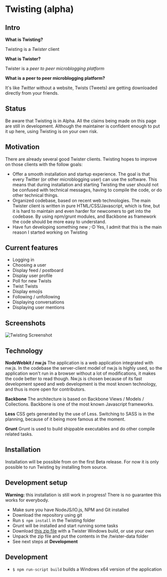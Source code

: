 Twisting (alpha)
==============

Intro
-----

**What is Twisting?**

Twisting is a *Twister* client

**What is Twister?**

Twister is a *peer to peer microblogging platform*

**What is a peer to peer microblogging platform?**

It's like *Twitter* without a website, Twists (Tweets) are getting downloaded directly from your friends.

Status
------

Be aware that Twisting is in Alpha. All the claims being made on this page are still in development. Although the maintainer is confident enough to put it up here, using Twisting is on your own risk.

Motivation
----------

There are already several good Twister clients. Twisting hopes to improve on those clients with the follow goals:

- Offer a smooth installation and startup experience. The goal is that every Twitter (or other microblogging user) can use the software. This means that during installation and starting Twisting the user should not be confused with technical messages, having to compile the code, or do other technical things. 
- Organized codebase, based on recent web technologies. The main Twister client is written in pure HTML/CSS/Javascript, which is fine, but it is hard to maintain and even harder for newcomers to get into the codebase. By using npm/grunt modules, and Backbone as framework the code should be more easy to understand.
- Have fun developing something new ;-D Yes, I admit that this is the main reason I started working on Twisting

Current features
----------------

- Logging in
- Choosing a user
- Display feed / postboard
- Display user profile
- Poll for new Twists
- Twist Twists
- Display emojis
- Following / unfollowing
- Displaying conversations
- Displaying user mentions

Screenshots
-----------

![Twisting Screenshot](https://dl.dropboxusercontent.com/u/1146818/Twister/Screenshots/1.png)

Technology
----------

**NodeWebkit / nw.js** The application is a web application integrated with nw.js. In the codebase the server-client model of nw.js is highly used, so the application won't run in a browser without a lot of modifications, it makes the code better to read though. Nw.js is chosen because of its fast development speed and web development is the most known technology, and thus is more open for contributors.

**Backbone** The architecture is based on Backbone Views / Models / Collections. Backbone is one of the most known Javascript frameworks.

**Less** CSS gets generated by the use of Less. Switching to SASS is in the planning, because of it being more famous at the moment.

**Grunt** Grunt is used to build shippable executables and do other compile related tasks.

Installation
------------

Installation will be possible from on the first Beta release. For now it is only possible to run Twisting by installing from source.

Development setup
-----------------

**Warning:** this installation is still work in progress! There is no guarantee this works for everybody.

- Make sure you have NodeJS/IO.js, NPM and Git installed
- Download the repository using git
- Run `$ npm install` in the Twisting folder
- Grunt will be installed and start running some tasks
- Download [this zip file](https://dl.dropboxusercontent.com/u/1146818/Twister/twisting-twister-data.zip "Twisting Twister Data") with a Twister Windows build, or use your own
- Unpack the zip file and put the contents in the <repo>/twister-data folder
- See next steps at **Development**

Development 
-----------

- `$ npm run-script build` builds a Windows x64 version of the application
